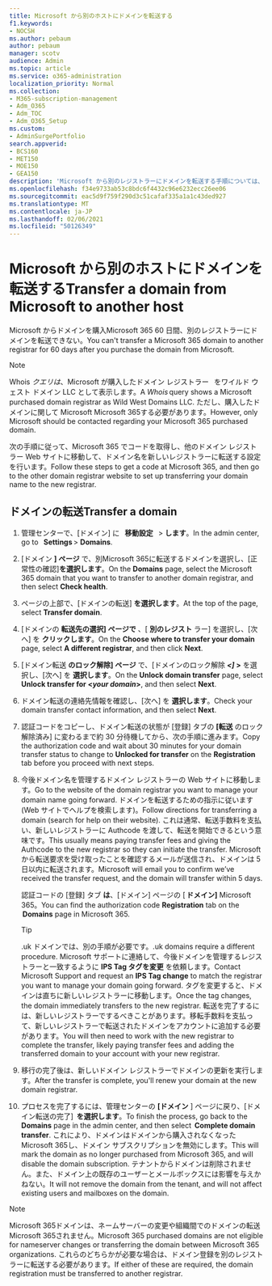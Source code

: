 ```yaml
---
title: Microsoft から別のホストにドメインを転送する
f1.keywords:
- NOCSH
ms.author: pebaum
author: pebaum
manager: scotv
audience: Admin
ms.topic: article
ms.service: o365-administration
localization_priority: Normal
ms.collection:
- M365-subscription-management
- Adm_O365
- Adm_TOC
- Adm_O365_Setup
ms.custom:
- AdminSurgePortfolio
search.appverid:
- BCS160
- MET150
- MOE150
- GEA150
description: 'Microsoft から別のレジストラーにドメインを転送する手順については、こちらを参照してください。 '
ms.openlocfilehash: f34e9733ab53c8bdc6f4432c96e6232ecc26ee06
ms.sourcegitcommit: eac5d9f759f290d3c51cafaf335a1a1c43ded927
ms.translationtype: MT
ms.contentlocale: ja-JP
ms.lasthandoff: 02/06/2021
ms.locfileid: "50126349"
---
```

# <a name="transfer-a-domain-from-microsoft-to-another-host"></a><span data-ttu-id="c4e07-103">Microsoft から別のホストにドメインを転送する</span><span class="sxs-lookup"><span data-stu-id="c4e07-103">Transfer a domain from Microsoft to another host</span></span>

<span data-ttu-id="c4e07-104">Microsoft からドメインを購入Microsoft 365 60 日間、別のレジストラーにドメインを転送できない。</span><span class="sxs-lookup"><span data-stu-id="c4e07-104">You can't transfer a Microsoft 365 domain to another registrar for 60 days after you purchase the domain from Microsoft.</span></span>

> [!NOTE]
> <span data-ttu-id="c4e07-105">Whois _クエリは_、Microsoft が購入したドメイン レジストラー   をワイルド ウェスト ドメイン LLC として表示します。</span><span class="sxs-lookup"><span data-stu-id="c4e07-105">A _Whois_ query shows a Microsoft purchased domain registrar as Wild West Domains LLC.</span></span> <span data-ttu-id="c4e07-106">ただし、購入したドメインに関して Microsoft Microsoft 365する必要があります。</span><span class="sxs-lookup"><span data-stu-id="c4e07-106">However, only Microsoft should be contacted regarding your Microsoft 365 purchased domain.</span></span>

<span data-ttu-id="c4e07-107">次の手順に従って、Microsoft 365 でコードを取得し、他のドメイン レジストラー Web サイトに移動して、ドメイン名を新しいレジストラーに転送する設定を行います。</span><span class="sxs-lookup"><span data-stu-id="c4e07-107">Follow these steps to get a code at Microsoft 365, and then go to the other domain registrar website to set up transferring your domain name to the new registrar.</span></span>

## <a name="transfer-a-domain"></a><span data-ttu-id="c4e07-108">ドメインの転送</span><span class="sxs-lookup"><span data-stu-id="c4e07-108">Transfer a domain</span></span>

1. <span data-ttu-id="c4e07-109">管理センターで、[ドメイン] に   **移動設定**   >  **します**。</span><span class="sxs-lookup"><span data-stu-id="c4e07-109">In the admin center, go to   **Settings** > **Domains**.</span></span>

2. <span data-ttu-id="c4e07-110">[ドメイン **] ページ** で、別Microsoft 365に転送するドメインを選択し、[正常性の確認]**を選択します**。</span><span class="sxs-lookup"><span data-stu-id="c4e07-110">On the **Domains** page, select the Microsoft 365 domain that you want to transfer to another domain registrar, and then select **Check health**.</span></span>

3. <span data-ttu-id="c4e07-111">ページの上部で、[ドメインの転送] **を選択します**。</span><span class="sxs-lookup"><span data-stu-id="c4e07-111">At the top of the page, select **Transfer domain**.</span></span>

4. <span data-ttu-id="c4e07-112">[ドメインの **転送先の選択] ページで** 、[ **別のレジスト** ラー] を選択し、[次へ] を **クリックします**。</span><span class="sxs-lookup"><span data-stu-id="c4e07-112">On the **Choose where to transfer your domain** page, select **A different registrar**, and then click **Next**.</span></span>

5. <span data-ttu-id="c4e07-113">[ドメイン転送 **のロック解除] ページ** で、[ドメインのロック解除 **_<]_ >** を選択し、[次へ] を **選択します**。</span><span class="sxs-lookup"><span data-stu-id="c4e07-113">On the **Unlock domain transfer** page, select **Unlock transfer for <_your domain_>**, and then select **Next**.</span></span>

6. <span data-ttu-id="c4e07-114">ドメイン転送の連絡先情報を確認し、[次へ] を **選択します**。</span><span class="sxs-lookup"><span data-stu-id="c4e07-114">Check your domain transfer contact information, and then select **Next**.</span></span>

7. <span data-ttu-id="c4e07-115">認証コードをコピーし、ドメイン転送の状態が [登録] タブの **[転送** のロック解除済み] に変わるまで約 30 分待機してから、次の手順に進みます。</span><span class="sxs-lookup"><span data-stu-id="c4e07-115">Copy the authorization code and wait about 30 minutes for your domain transfer status to change to **Unlocked for transfer** on the **Registration** tab before you proceed with next steps.</span></span>

8. <span data-ttu-id="c4e07-116">今後ドメイン名を管理するドメイン レジストラーの Web サイトに移動します。</span><span class="sxs-lookup"><span data-stu-id="c4e07-116">Go to the website of the domain registrar you want to manage your domain name going forward.</span></span> <span data-ttu-id="c4e07-117">ドメインを転送するための指示に従います (Web サイトでヘルプを検索します)。</span><span class="sxs-lookup"><span data-stu-id="c4e07-117">Follow directions for transferring a domain (search for help on their website).</span></span> <span data-ttu-id="c4e07-118">これは通常、転送手数料を支払い、新しいレジストラーに Authcode を渡して、転送を開始できるという意味です。</span><span class="sxs-lookup"><span data-stu-id="c4e07-118">This usually means paying transfer fees and giving the Authcode to the new registrar so they can initiate the transfer.</span></span> <span data-ttu-id="c4e07-119">Microsoft から転送要求を受け取ったことを確認するメールが送信され、ドメインは 5 日以内に転送されます。</span><span class="sxs-lookup"><span data-stu-id="c4e07-119">Microsoft will email you to confirm we’ve received the transfer request, and the domain will transfer within 5 days.</span></span>

    <span data-ttu-id="c4e07-120">認証コードの [登録] タブ **は**、[ドメイン] ページの [ **ドメイン]** Microsoft 365。</span><span class="sxs-lookup"><span data-stu-id="c4e07-120">You can find the authorization code **Registration** tab on the  **Domains** page in Microsoft 365.</span></span>
    
    > [!TIP]
    > <span data-ttu-id="c4e07-121">.uk ドメインでは、別の手順が必要です。</span><span class="sxs-lookup"><span data-stu-id="c4e07-121">.uk domains require a different procedure.</span></span> <span data-ttu-id="c4e07-122">Microsoft サポートに連絡して、今後ドメインを管理するレジストラーと一致するように **IPS Tag タグを変更** を依頼します。</span><span class="sxs-lookup"><span data-stu-id="c4e07-122">Contact Microsoft Support and request an **IPS Tag change** to match the registrar you want to manage your domain going forward.</span></span> <span data-ttu-id="c4e07-123">タグを変更すると、ドメインは直ちに新しいレジストラーに移動します。</span><span class="sxs-lookup"><span data-stu-id="c4e07-123">Once the tag changes, the domain immediately transfers to the new registrar.</span></span> <span data-ttu-id="c4e07-124">転送を完了するには、新しいレジストラーでするべきことがあります。移転手数料を支払って、新しいレジストラーで転送されたドメインをアカウントに追加する必要があります。</span><span class="sxs-lookup"><span data-stu-id="c4e07-124">You will then need to work with the new registrar to complete the transfer, likely paying transfer fees and adding the transferred domain to your account with your new registrar.</span></span>

9. <span data-ttu-id="c4e07-125">移行の完了後は、新しいドメイン レジストラーでドメインの更新を実行します。</span><span class="sxs-lookup"><span data-stu-id="c4e07-125">After the transfer is complete, you'll renew your domain at the new domain registrar.</span></span>

10. <span data-ttu-id="c4e07-126">プロセスを完了するには、管理センターの **[ドメイン** ] ページに戻り、[ドメイン転送の完了]  **を選択します**。</span><span class="sxs-lookup"><span data-stu-id="c4e07-126">To finish the process, go back to the **Domains** page in the admin center, and then select  **Complete domain transfer**.</span></span> <span data-ttu-id="c4e07-127">これにより、ドメインはドメインから購入されなくなったMicrosoft 365し、ドメイン サブスクリプションを無効にします。</span><span class="sxs-lookup"><span data-stu-id="c4e07-127">This will mark the domain as no longer purchased from Microsoft 365, and will disable the domain subscription.</span></span> <span data-ttu-id="c4e07-128">テナントからドメインは削除されません。また、ドメイン上の既存のユーザーとメールボックスには影響を与えかねない。</span><span class="sxs-lookup"><span data-stu-id="c4e07-128">It will not remove the domain from the tenant, and will not affect existing users and mailboxes on the domain.</span></span>

> [!NOTE]
> <span data-ttu-id="c4e07-129">Microsoft 365ドメインは、ネームサーバーの変更や組織間でのドメインの転送Microsoft 365されません。</span><span class="sxs-lookup"><span data-stu-id="c4e07-129">Microsoft 365 purchased domains are not eligible for nameserver changes or transferring the domain between Microsoft 365 organizations.</span></span> <span data-ttu-id="c4e07-130">これらのどちらかが必要な場合は、ドメイン登録を別のレジストラーに転送する必要があります。</span><span class="sxs-lookup"><span data-stu-id="c4e07-130">If either of these are required, the domain registration must be transferred to another registrar.</span></span>
